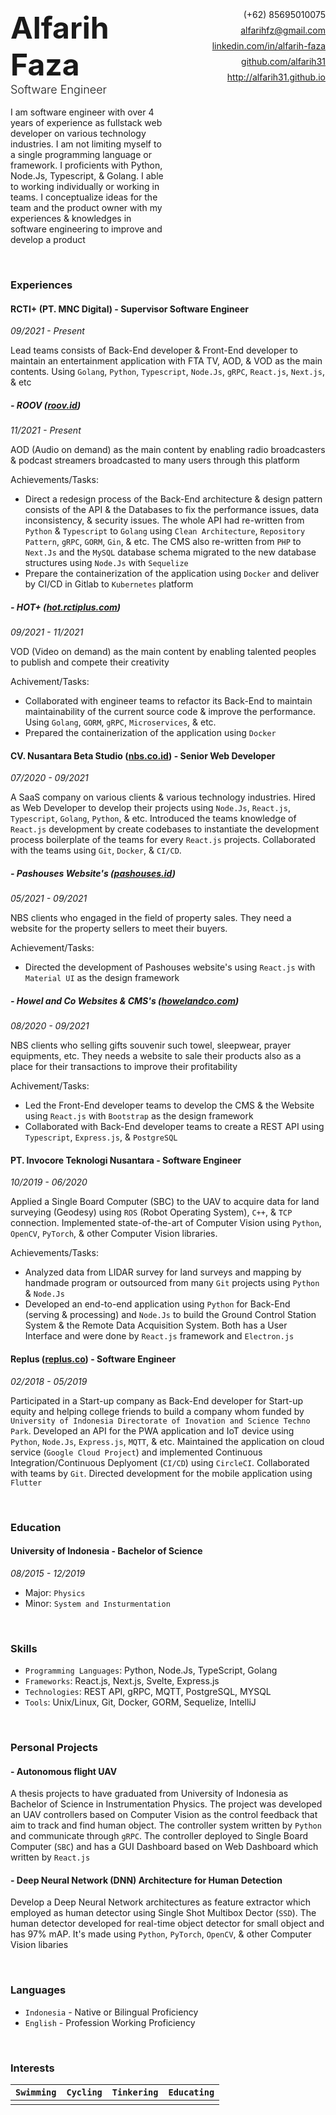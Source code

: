 
<div style="display:flex">
    <div style="width:50%;display:flex;flex-direction:column">
        <span style="font-weight: bolder;font-size: xxx-large;">Alfarih Faza</span>
        <span style="font-weight: 300;font-size: large;margin-top:0;">Software Engineer </span>
        <br>
        <span>
            I am software engineer with over 4 years of experience as fullstack web developer on various technology industries. I am not limiting myself to a single programming language or framework. I proficients with Python, Node.Js, Typescript, & Golang. I able to working individually or working in teams. I conceptualize ideas for the team and the product owner with my experiences & knowledges in software engineering to improve and develop a product
        </span>
    </div>
    <div style="width:50%;display:flex;flex-direction:column;align-items:flex-end">
        <span>(+62) 85695010075</span>
        <a href="mailto:alfarihfz@gmail.com" target="_blank" style="margin-top:0.5rem">alfarihfz@gmail.com</a>
        <a href="https://www.linkedin.com/in/alfarih-faza/" target="_blank" style="margin-top:0.5rem">linkedin.com/in/alfarih-faza</a>
        <a href="https://github.com/alfarih31" target="_blank" style="margin-top:0.5rem">github.com/alfarih31</a>
        <a href="https://alfarih31.github.io/" target="_blank" style="margin-top:0.5rem">http://alfarih31.github.io</a>
    </div>
</div>

&ensp;
### Experiences

#### RCTI+ (PT. MNC Digital) - Supervisor Software Engineer

*09/2021 - Present*

Lead teams consists of Back-End developer & Front-End developer to maintain an entertainment application with FTA TV, AOD, & VOD as the main contents. Using `Golang`, `Python`, `Typescript`, `Node.Js`, `gRPC`, `React.js`, `Next.js`, & etc

##### - ROOV ([roov.id](https://www.roov.id))

*11/2021 - Present*

AOD (Audio on demand) as the main content by enabling radio broadcasters & podcast streamers broadcasted to many users through this platform

Achievements/Tasks:

- Direct a redesign process of the Back-End architecture & design pattern consists of the API & the Databases to fix the performance issues, data inconsistency, & security issues. The whole API had re-written from `Python` & `Typescript` to `Golang` using `Clean Architecture`, `Repository Pattern`, `gRPC`, `GORM`, `Gin`, & etc. The CMS also re-written from `PHP` to `Next.Js` and the `MySQL` database schema migrated to the new database structures using `Node.Js` with `Sequelize`
- Prepare the containerization of the application using `Docker` and deliver by CI/CD in Gitlab to `Kubernetes` platform

##### - HOT+ ([hot.rctiplus.com](https://hot.rctiplus.com))

*09/2021 - 11/2021*

VOD (Video on demand) as the main content by enabling talented peoples to publish and compete their creativity

Achivement/Tasks:

- Collaborated with engineer teams to refactor its Back-End to maintain maintainability of the current source code & improve the performance. Using `Golang`, `GORM`, `gRPC`, `Microservices`, & etc.
- Prepared the containerization of the application using `Docker`

#### CV. Nusantara Beta Studio ([nbs.co.id](https://nbs.co.id/)) - Senior Web Developer

*07/2020 - 09/2021*

A SaaS company on various clients & various technology industries. Hired as Web Developer to develop their projects using `Node.Js`, `React.js`, `Typescript`, `Golang`, `Python`, & etc. Introduced the teams knowledge of `React.js` development by create codebases to instantiate the development process boilerplate of the teams for every `React.js` projects. Collaborated with the teams using `Git`, `Docker`, & `CI/CD`.

##### - Pashouses Website's ([pashouses.id](https://pashouses.id))

*05/2021 - 09/2021*

NBS clients who engaged in the field of property sales. They need a website for the property sellers to meet their buyers.

Achievement/Tasks:

- Directed the development of Pashouses website's using `React.js` with `Material UI` as the design framework

##### - Howel and Co Websites & CMS's ([howelandco.com](https://www.howelandco.com))

*08/2020 - 09/2021*

NBS clients who selling gifts souvenir such towel, sleepwear, prayer equipments, etc. They needs a website to sale their products also as a place for their transactions to improve their profitability

Achivement/Tasks:

- Led the Front-End developer teams to develop the CMS &  the Website using `React.js` with `Bootstrap` as the design framework
- Collaborated with Back-End developer teams to create a REST API using `Typescript`, `Express.js`, & `PostgreSQL`

#### PT. Invocore Teknologi Nusantara - Software Engineer

*10/2019 - 06/2020*

Applied a Single Board Computer (SBC) to the UAV to acquire data for land surveying (Geodesy) using `ROS` (Robot Operating System), `C++`, & `TCP` connection. Implemented state-of-the-art of Computer Vision using `Python`, `OpenCV`, `PyTorch`, & other Computer Vision libraries.

Achievements/Tasks:
- Analyzed data from LIDAR survey for land surveys and mapping by handmade program or outsourced from many `Git` projects using `Python` & `Node.Js`
- Developed an end-to-end application using `Python` for Back-End (serving & processing) and `Node.Js` to build the Ground Control Station System & the Remote Data Acquisition System. Both has a User Interface and were done by `React.js` framework and `Electron.js`

#### Replus ([replus.co](https://replus.co)) - Software Engineer

*02/2018 - 05/2019*

Participated in a Start-up company as Back-End developer for Start-up equity and helping college friends to build a company whom funded by `University of Indonesia Directorate of Inovation and Science Techno Park`. Developed an API for the PWA application and IoT device using `Python`, `Node.Js`, `Express.js`, `MQTT`, & etc. Maintained the application on cloud service (`Google Cloud Project`) and implemented Continuous Integration/Continuous Deplyoment (`CI/CD`) using `CircleCI`. Collaborated with teams by `Git`. Directed development for the mobile application using `Flutter`

&ensp;

### Education

#### University of Indonesia - Bachelor of Science

*08/2015 - 12/2019*

- Major: `Physics`
- Minor: `System and Insturmentation`

&ensp;

### Skills

- `Programming Languages`: Python, Node.Js, TypeScript, Golang
- `Frameworks`: React.js, Next.js, Svelte, Express.js
- `Technologies`: REST API, gRPC, MQTT, PostgreSQL, MYSQL
- `Tools`: Unix/Linux, Git, Docker, GORM, Sequelize, IntelliJ

&ensp;

### Personal Projects

#### - Autonomous flight UAV

A thesis projects to have graduated from University of Indonesia as Bachelor of Science in Instrumentation Physics. The project was developed an UAV controllers based on Computer Vision as the control feedback that aim to track and find human object. The controller system written by `Python` and communicate through `gRPC`. The controller deployed to Single Board Computer (`SBC`) and has a GUI Dashboard based on Web Dashboard which written by `React.js`

#### - Deep Neural Network (DNN) Architecture for Human Detection

Develop a Deep Neural Network architectures as feature extractor which employed as human detector using Single Shot Multibox Dector (`SSD`). The human detector developed for real-time object detector for small object and has 97% mAP. It's made using `Python`, `PyTorch`, `OpenCV`, & other Computer Vision libaries

&ensp;

### Languages

- `Indonesia` - Native or Bilingual Proficiency
- `English` - Profession Working Proficiency

&ensp;

### Interests


| `Swimming` | `Cycling` | `Tinkering` | `Educating` |
| ---------- | --------- | ----------- | ----------- |
| | | | |
